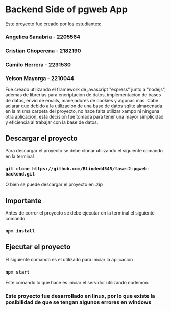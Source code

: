# Backend Side of pgweb App

Este proyecto fue creado por los estudiantes: 
### Angelica Sanabria - 2205564
### Cristian Choperena - 2182190
### Camilo Herrera - 2231530
### Yeison Mayorga - 2210044

Fue creado utilizando el framework de javascript "express" junto a "nodejs", ademas de librerias para encriptacion de datos, implementacion de bases de datos, envio de emails, manejadores de cookies y algunas mas.
Cabe aclarar que debido a la utilizacion de una base de datos sqlite almacenada en la misma carpeta del proyecto, no hace falta utilizar xampp ni ninguna otra aplicacion, esta decision fue tomada para tener una mayor simplicidad y eficiencia al trabajar con la base de datos.

## Descargar el proyecto
Para descargar el proyecto se debe clonar utilizando el siguiente comando en la terminal

### `git clone https://github.com/Blinded4545/fase-2-pgweb-backend.git`

O bien se puede descargar el proyecto en .zip

## Importante

Antes de correr el proyecto se debe ejecutar en la terminal el siguiente comando

### `npm install`

## Ejecutar el proyecto

El siguiente comando es el utilizado para iniciar la aplicacion

### `npm start`

Este comando lo que hace es iniciar el servidor utilizando nodemon.

### Este proyecto fue desarrollado en linux, por lo que existe la posibilidad de que se tengan algunos errores en windows

